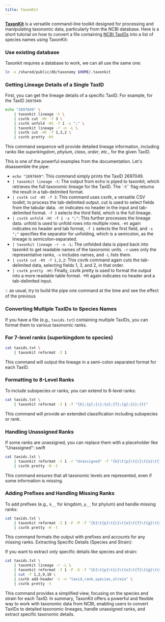 ```yaml
---
title: TaxonKit
---
```


[**TaxonKit**](https://bioinf.shenwei.me/taxonkit/usage/) is a versatile command-line toolkit designed for processing and manipulating taxonomic data, particularly from the NCBI database.
Here is a short tutorial on how to convert a file containing [NCBI TaxIDs](https://www.ncbi.nlm.nih.gov/taxonomy) into a list of species names using TaxonKit:

### Use existing database

Taxonkit requires a database to work, we can all use the same one:

```bash
ln -s /shared/public/db/taxonomy $HOME/.taxonkit
```

### Getting Lineage Details of a Single TaxID

First, you can get the lineage details of a specific TaxID.
For example, for the TaxID `2697049`:

```bash
echo "2697049" \
    | taxonkit lineage -t \
    | csvtk cut -Ht -f 3 \
    | csvtk unfold -Ht -f 1 -s ";" \
    | taxonkit lineage -r -n -L \
    | csvtk cut -Ht -f 1,3,2 \
    | csvtk pretty -Ht
```

This command sequence will provide detailed lineage information, including ranks like
*superkingdom*, *phylum*, *class*, *order*, etc., for the given TaxID​​.

This is one of the powerful examples from the documentation. Let's disassemble the pipe:

* `echo "2697049"`: This command simply prints the TaxID 2697049.
* `| taxonkit lineage -t`: The output from echo is piped to taxonkit, which retrieves the full taxonomic lineage for the TaxID. The `-t`` flag returns the result in a tab-delimited format.
* `| csvtk cut -Ht -f 3`: This command uses csvtk, a versatile CSV toolkit, to process the tab-delimited output. cut is used to select fields from the tabular data. `-Ht` indicates no header in the input and tab-delimited format. `-f 3` selects the third field, which is the full lineage.
* `| csvtk unfold -Ht -f 1 -s ";"`: This further processes the lineage data. unfold is used to unfold rows into multiple rows. `-Ht` again indicates no header and tab format, `-f 1` selects the first field, and `-s ";"` specifies the separator for unfolding, which is a semicolon, as the lineage is semicolon-separated.
* `| taxonkit lineage -r -n -L`: The unfolded data is piped back into taxonkit to get readable names of the taxonomic units. `-r` uses only the representative ranks, `-n` includes names, and `-L` lists them.
* `| csvtk cut -Ht -f 1,3,2`: This csvtk command again cuts the tab-delimited data, selecting fields 1, 3, and 2, in that order.
* `| csvtk pretty -Ht`: Finally, csvtk pretty is used to format the output into a more readable table format. -Ht again indicates no header and a tab-delimited input.

:bulb: as usual, try to build the pipe one command at the time and see the effect of the previous

### Converting Multiple TaxIDs to Species Names

If you have a file (e.g., `taxids.txt`) containing multiple TaxIDs,
you can format them to various taxonomic ranks.

### For 7-level ranks (superkingdom to species)

```bash
cat taxids.txt \
    | taxonkit reformat -I 1
```

This command will output the lineage in a semi-colon separated format for each TaxID​​.

### Formatting to 8-Level Ranks

To include subspecies or ranks, you can extend to 8-level ranks:

```bash
cat taxids.txt \
    | taxonkit reformat -I 1 -f "{k};{p};{c};{o};{f};{g};{s};{t}"
```

This command will provide an extended classification including subspecies or rank​​.

### Handling Unassigned Ranks

If some ranks are unassigned, you can replace them with a placeholder like "Unassigned":
swift

```bash
cat taxids.txt \
    | taxonkit reformat -I 1 -r "Unassigned" -f "{k}\t{p}\t{c}\t{o}\t{f}\t{g}\t{s}\t{t}" \
    | csvtk pretty -H -t
```

This command ensures that all taxonomic levels are represented, even if some information is missing​​.

### Adding Prefixes and Handling Missing Ranks

To add prefixes (e.g., `k__` for kingdom, `p__` for phylum) and handle missing ranks:

```bash
cat taxids.txt \
    | taxonkit reformat -I 1 -F -P -f "{k}\t{p}\t{c}\t{o}\t{f}\t{g}\t{s}\t{t}" \
    | csvtk pretty -H -t
```

This command formats the output with prefixes and accounts for any missing ranks​​.
Extracting Specific Details (Species and Strain):

If you want to extract only specific details like species and strain:

```bash
cat taxids.txt \
    | taxonkit lineage -r -L \
    | taxonkit reformat -I 1 -F -S -f "{k}\t{p}\t{c}\t{o}\t{f}\t{g}\t{s}\t{t}" \
    | cut -f 1,2,9,10 \
    | csvtk add-header -t -n "taxid,rank,species,strain" \
    | csvtk pretty -t
```

This command provides a simplified view, focusing on the species and strain for each TaxID​​.
In summary, TaxonKit offers a powerful and flexible way to work with taxonomic data from NCBI, enabling users to convert TaxIDs to detailed taxonomic lineages, handle unassigned ranks, and extract specific taxonomic details.
